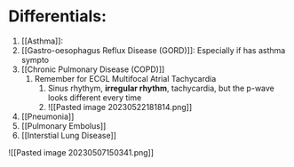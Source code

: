 # Differentials:
1. [[Asthma]]: 
2. [[Gastro-oesophagus Reflux Disease (GORD)]]: Especially if has asthma sympto
3. [[Chronic Pulmonary Disease (COPD)]]
	1. Remember for ECGL Multifocal Atrial Tachycardia
		1. Sinus rhythym, **irregular rhythm**,  tachycardia, but the p-wave looks different every time
		2. ![[Pasted image 20230522181814.png]]
4. [[Pneumonia]]
5. [[Pulmonary Embolus]]
6. [[Interstial Lung Disease]]


![[Pasted image 20230507150341.png]]